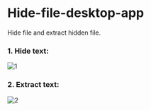 # Hide-file-desktop-app
Hide file and extract hidden file.

### 1. Hide text:
![1](https://user-images.githubusercontent.com/87191710/212993282-3b4a4429-b976-4323-a429-1a6350af8b16.png)

### 2. Extract text:
![2](https://user-images.githubusercontent.com/87191710/213005577-3324ebaf-dce8-412a-aa98-f49c763502ca.png)
